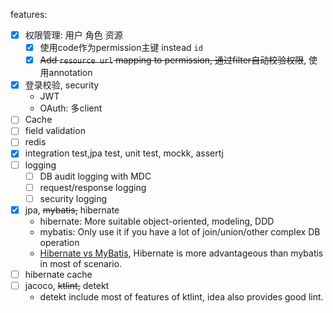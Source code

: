 features:
-[x] 权限管理: 用户 角色 资源
  - [x] 使用code作为permission主键 instead `id`
  - [x] ~~Add `resource url` mapping to permission, 通过filter自动校验权限~~, 使用annotation
-[x] 登录校验, security
  - JWT
  - OAuth: 多client
-[ ] Cache
-[ ] field validation
-[ ] redis
-[x] integration test,jpa test, unit test, mockk, assertj
-[ ] logging
  - [ ] DB audit logging with MDC
  - [ ] request/response logging
  - [ ] security logging
-[x] jpa, ~~mybatis,~~ hibernate
  - hibernate: More suitable object-oriented, modeling, DDD
  - mybatis: Only use it if you have a lot of join/union/other complex DB operation
  - [Hibernate vs MyBatis](https://www.zhihu.com/question/21104468),
  Hibernate is more advantageous than mybatis in most of scenario.
-[ ] hibernate cache
-[ ] jacoco, ~~ktlint,~~ detekt
  - detekt include most of features of ktlint, idea also provides good lint.
